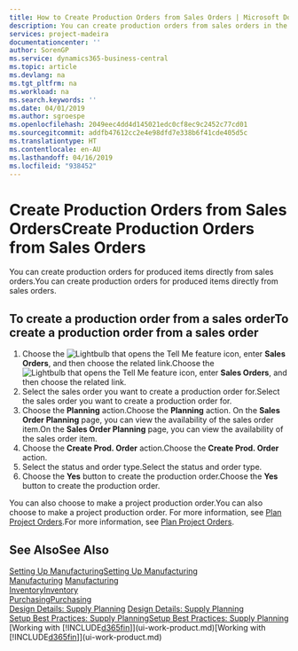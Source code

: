 ```yaml
---
title: How to Create Production Orders from Sales Orders | Microsoft Docs
description: You can create production orders from sales orders in the Sales & Marketing department.
services: project-madeira
documentationcenter: ''
author: SorenGP
ms.service: dynamics365-business-central
ms.topic: article
ms.devlang: na
ms.tgt_pltfrm: na
ms.workload: na
ms.search.keywords: ''
ms.date: 04/01/2019
ms.author: sgroespe
ms.openlocfilehash: 2049eec4dd4d145021edc0cf8ec9c2452c77cd01
ms.sourcegitcommit: addfb47612cc2e4e98dfd7e338b6f41cde405d5c
ms.translationtype: HT
ms.contentlocale: en-AU
ms.lasthandoff: 04/16/2019
ms.locfileid: "938452"
---
```

# <a name="create-production-orders-from-sales-orders"></a><span data-ttu-id="78b36-103">Create Production Orders from Sales Orders</span><span class="sxs-lookup"><span data-stu-id="78b36-103">Create Production Orders from Sales Orders</span></span>
<span data-ttu-id="78b36-104">You can create production orders for produced items directly from sales orders.</span><span class="sxs-lookup"><span data-stu-id="78b36-104">You can create production orders for produced items directly from sales orders.</span></span>  

## <a name="to-create-a-production-order-from-a-sales-order"></a><span data-ttu-id="78b36-105">To create a production order from a sales order</span><span class="sxs-lookup"><span data-stu-id="78b36-105">To create a production order from a sales order</span></span>  

1.  <span data-ttu-id="78b36-106">Choose the ![Lightbulb that opens the Tell Me feature](media/ui-search/search_small.png "Tell me what you want to do") icon, enter **Sales Orders**, and then choose the related link.</span><span class="sxs-lookup"><span data-stu-id="78b36-106">Choose the ![Lightbulb that opens the Tell Me feature](media/ui-search/search_small.png "Tell me what you want to do") icon, enter **Sales Orders**, and then choose the related link.</span></span>  
2.  <span data-ttu-id="78b36-107">Select the sales order you want to create a production order for.</span><span class="sxs-lookup"><span data-stu-id="78b36-107">Select the sales order you want to create a production order for.</span></span>  
3.  <span data-ttu-id="78b36-108">Choose the **Planning** action.</span><span class="sxs-lookup"><span data-stu-id="78b36-108">Choose the **Planning** action.</span></span> <span data-ttu-id="78b36-109">On the **Sales Order Planning** page, you can view the availability of the sales order item.</span><span class="sxs-lookup"><span data-stu-id="78b36-109">On the **Sales Order Planning** page, you can view the availability of the sales order item.</span></span>  
4.  <span data-ttu-id="78b36-110">Choose the **Create Prod. Order** action.</span><span class="sxs-lookup"><span data-stu-id="78b36-110">Choose the **Create Prod. Order** action.</span></span>  
5.  <span data-ttu-id="78b36-111">Select the status and order type.</span><span class="sxs-lookup"><span data-stu-id="78b36-111">Select the status and order type.</span></span>  
6.  <span data-ttu-id="78b36-112">Choose the **Yes** button to create the production order.</span><span class="sxs-lookup"><span data-stu-id="78b36-112">Choose the **Yes** button to create the production order.</span></span>

<span data-ttu-id="78b36-113">You can also choose to make a project production order.</span><span class="sxs-lookup"><span data-stu-id="78b36-113">You can also choose to make a project production order.</span></span> <span data-ttu-id="78b36-114">For more information, see [Plan Project Orders](production-how-to-plan-project-orders.md).</span><span class="sxs-lookup"><span data-stu-id="78b36-114">For more information, see [Plan Project Orders](production-how-to-plan-project-orders.md).</span></span>   

## <a name="see-also"></a><span data-ttu-id="78b36-115">See Also</span><span class="sxs-lookup"><span data-stu-id="78b36-115">See Also</span></span>  
[<span data-ttu-id="78b36-116">Setting Up Manufacturing</span><span class="sxs-lookup"><span data-stu-id="78b36-116">Setting Up Manufacturing</span></span>](production-configure-production-processes.md)  
<span data-ttu-id="78b36-117">[Manufacturing](production-manage-manufacturing.md)  </span><span class="sxs-lookup"><span data-stu-id="78b36-117">[Manufacturing](production-manage-manufacturing.md)  </span></span>  
[<span data-ttu-id="78b36-118">Inventory</span><span class="sxs-lookup"><span data-stu-id="78b36-118">Inventory</span></span>](inventory-manage-inventory.md)  
[<span data-ttu-id="78b36-119">Purchasing</span><span class="sxs-lookup"><span data-stu-id="78b36-119">Purchasing</span></span>](purchasing-manage-purchasing.md)  
<span data-ttu-id="78b36-120">[Design Details: Supply Planning](design-details-supply-planning.md) </span><span class="sxs-lookup"><span data-stu-id="78b36-120">[Design Details: Supply Planning](design-details-supply-planning.md) </span></span>  
[<span data-ttu-id="78b36-121">Setup Best Practices: Supply Planning</span><span class="sxs-lookup"><span data-stu-id="78b36-121">Setup Best Practices: Supply Planning</span></span>](setup-best-practices-supply-planning.md)  
<span data-ttu-id="78b36-122">[Working with [!INCLUDE[d365fin](includes/d365fin_md.md)]](ui-work-product.md)</span><span class="sxs-lookup"><span data-stu-id="78b36-122">[Working with [!INCLUDE[d365fin](includes/d365fin_md.md)]](ui-work-product.md)</span></span>
